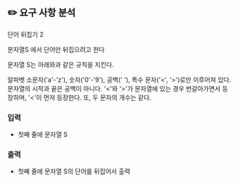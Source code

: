 ## ✏️ 요구 사항 분석

단어 뒤집기 2

문자열S 에서 단어만 뒤집으려고 한다

문자열 S는 아래와과 같은 규칙을 지킨다.

알파벳 소문자('a'-'z'), 숫자('0'-'9'), 공백(' '), 특수 문자('<', '>')로만 이루어져 있다.
문자열의 시작과 끝은 공백이 아니다.
'<'와 '>'가 문자열에 있는 경우 번갈아가면서 등장하며, '<'이 먼저 등장한다. 또, 두 문자의 개수는 같다.

### 입력

- 첫째 줄에 문자열 S

### 출력

- 첫째 줄에 문자열 S의 단어를 뒤집어서 출력
